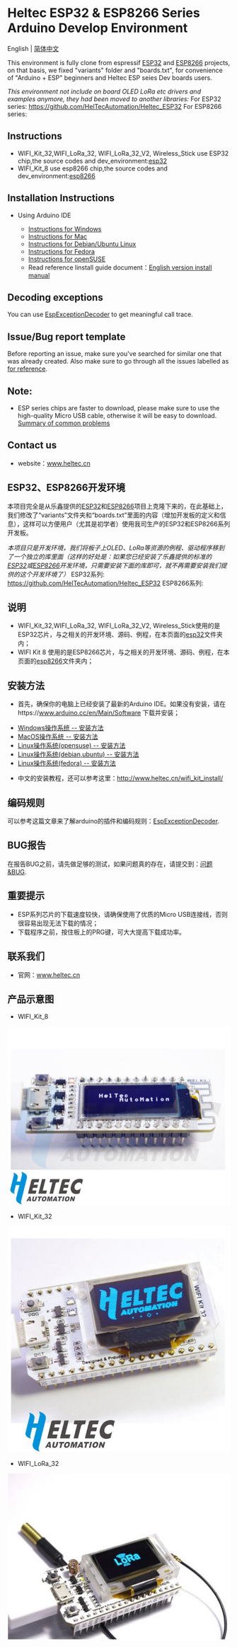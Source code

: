 # Heltec ESP32 & ESP8266 Series Arduino Develop Environment

English | [简体中文](#ESP32+ESP8266开发环境)

This environment is fully clone from espressif [ESP32](https://github.com/espressif/arduino-esp32) and [ESP8266](https://github.com/esp8266/Arduino) projects, on that basis, we fixed "variants" folder and "boards.txt", for convenience of "Arduino + ESP" beginners and Heltec ESP seies Dev boards users.

*This environment not include on board OLED LoRa etc drivers and examples anymore, they had been moved to another libraries:*
For ESP32 series: https://github.com/HelTecAutomation/Heltec_ESP32
For ESP8266 series:

## Instructions
- WIFI_Kit_32,WIFI_LoRa_32, WIFI_LoRa_32_V2, Wireless_Stick use ESP32 chip,the source codes and dev_environment:[esp32](esp32/)
- WIFI_Kit_8 use esp8266 chip,the source codes and dev_environment:[esp8266](esp8266/)

## Installation Instructions

- Using Arduino IDE
  + [Instructions for Windows](InstallGuide/windows.md)
  + [Instructions for Mac](InstallGuide/mac.md)
  + [Instructions for Debian/Ubuntu Linux](InstallGuide/debian_ubuntu.md)
  + [Instructions for Fedora](InstallGuide/fedora.md)
  + [Instructions for openSUSE](InstallGuide/opensuse.md)
  
  
  - Read reference linstall guide document：[English version install manual](http://www.heltec.cn/the-installation-method-of-wifi-kit-series-products-in-arduino-development-environment/?lang=en)

## Decoding exceptions

You can use [EspExceptionDecoder](https://github.com/me-no-dev/EspExceptionDecoder) to get meaningful call trace.

## Issue/Bug report template
Before reporting an issue, make sure you've searched for similar one that was already created. Also make sure to go through all the issues labelled as [for reference](https://github.com/Heltec-Aaron-Lee/WiFi_Kit_series/issues).

## Note:
* ESP series chips are faster to download, please make sure to use the high-quality Micro USB cable, otherwise it will be easy to download.
[Summary of common problems](http://www.heltec.cn/summary-of-common-problems-in-wifi-kit-series-continuous-update/?lang=en)

## Contact us
- website：www.heltec.cn


## ESP32、ESP8266开发环境

本项目完全是从乐鑫提供的[ESP32](https://github.com/espressif/arduino-esp32)和[ESP8266](https://github.com/esp8266/Arduino)项目上克隆下来的，在此基础上，我们修改了“variants”文件夹和“boards.txt”里面的内容（增加开发板的定义和信息），这样可以方便用户（尤其是初学者）使用我司生产的ESP32和ESP8266系列开发板。

*本项目只是开发环境，我们将板子上OLED、LoRa等资源的例程、驱动程序移到了一个独立的库里面（这样的好处是：如果您已经安装了乐鑫提供的标准的[ESP32](https://github.com/espressif/arduino-esp32)或[ESP8266](https://github.com/esp8266/Arduino)开发环境，只需要安装下面的库即可，就不再需要安装我们提供的这个开发环境了）*
ESP32系列: https://github.com/HelTecAutomation/Heltec_ESP32
ESP8266系列:

## 说明
- WIFI_Kit_32,WIFI_LoRa_32, WIFI_LoRa_32_V2, Wireless_Stick使用的是ESP32芯片，与之相关的开发环境、源码、例程，在本页面的[esp32](esp32/)文件夹内；
- WIFI Kit 8 使用的是ESP8266芯片，与之相关的开发环境、源码、例程，在本页面的[esp8266](esp8266/)文件夹内；

## 安装方法
- 首先，确保你的电脑上已经安装了最新的Arduino IDE。如果没有安装，请在https://www.arduino.cc/en/Main/Software 下载并安装；
 + [Windows操作系统 -- 安装方法](InstallGuide/windows.md)
 + [MacOS操作系统 -- 安装方法](InstallGuide/mac.md)
 + [Linux操作系统(opensuse) -- 安装方法](InstallGuide/opensuse.md)
 + [Linux操作系统(debian,ubuntu) -- 安装方法](InstallGuide/debian_ubuntu.md)
 + [Linux操作系统(fedora) -- 安装方法](InstallGuide/fedora.md)
 
 - 中文的安装教程，还可以参考这里：http://www.heltec.cn/wifi_kit_install/

## 编码规则
可以参考这篇文章来了解arduino的插件和编码规则：[EspExceptionDecoder](https://github.com/me-no-dev/EspExceptionDecoder).

## BUG报告
在报告BUG之前，请先做足够的测试，如果问题真的存在，请提交到：[问题&BUG](https://github.com/Heltec-Aaron-Lee/WiFi_Kit_series/issues).

## 重要提示
- ESP系列芯片的下载速度较快，请确保使用了优质的Micro USB连接线，否则很容易出现无法下载的情况；
- 下载程序之前，按住板上的PRG键，可大大提高下载成功率。

## 联系我们
- 官网：www.heltec.cn


## 产品示意图
- WIFI_Kit_8

![image](InstallGuide/win-screenshots/WIFI_kit_8.png)

- WIFI_Kit_32

![image](InstallGuide/win-screenshots/WIFI_Kit_32.png)

- WIFI_LoRa_32

![image](InstallGuide/win-screenshots/WIFI_LoRa_32.png)

